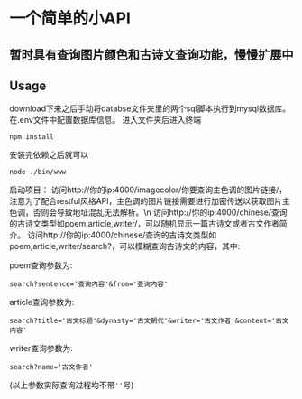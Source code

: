 # 一个简单的小API

## 暂时具有查询图片颜色和古诗文查询功能，慢慢扩展中

## Usage

download下来之后手动将databse文件夹里的两个sql脚本执行到mysql数据库。在.env文件中配置数据库信息。
进入文件夹后进入终端

```
npm install
```

安装完依赖之后就可以

```
node ./bin/www
```

启动项目：
    访问http://你的ip:4000/imagecolor/你要查询主色调的图片链接/，注意为了配合restful风格API，主色调的图片链接需要进行加密传送以获取图片主色调，否则会导致地址混乱无法解析。\n
访问http://你的ip:4000/chinese/查询的古诗文类型如poem,article,writer/，可以随机显示一篇古诗文或者古文作者简介。
访问http://你的ip:4000/chinese/查询的古诗文类型如poem,article,writer/search?，可以模糊查询古诗文的内容，其中:

poem查询参数为:
```
search?sentence='查询内容'&from='查询内容'
```

article查询参数为:
```
search?title='古文标题'&dynasty='古文朝代'&writer='古文作者'&content='古文内容'
```

writer查询参数为:
```
search?name='古文作者'
```
(以上参数实际查询过程均不带```''```号)